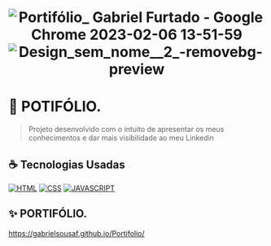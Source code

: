 <h1 align="center" width:100%>

![Portifólio_ Gabriel Furtado - Google Chrome 2023-02-06 13-51-59](https://user-images.githubusercontent.com/121953504/217038935-71aeb82d-cecc-4354-a066-47174b942ff4.gif)
![Design_sem_nome__2_-removebg-preview](https://user-images.githubusercontent.com/121953504/217038621-f02895b5-10b3-4814-9619-f76aff5c47bb.png)


 # 📱 POTIFÓLIO.
> Projeto desenvolvido com o intuito de apresentar os meus conhecimentos e dar mais visibilidade ao meu Linkedin

## ☕ Tecnologias Usadas

[![HTML](https://img.shields.io/badge/HTML5-E34F26?style=for-the-badge&logo=html5&logoColor=white)](#)
[![CSS](https://img.shields.io/badge/CSS3-1572B6?style=for-the-badge&logo=css3&logoColor=white)](#)
[![JAVASCRIPT](https://img.shields.io/badge/JavaScript-F7DF1E?style=for-the-badge&logo=javascript&logoColor=black)](#)


## ✨ PORTIFÓLIO.
https://gabrielsousaf.github.io/Portifolio/
